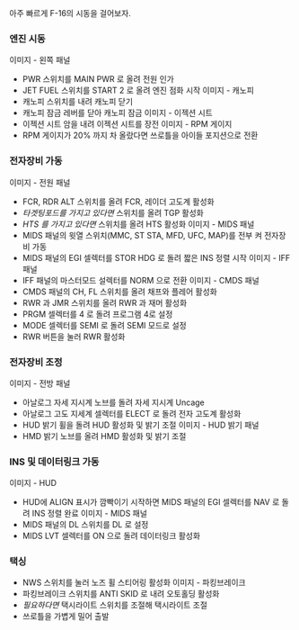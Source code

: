 아주 빠르게 F-16의 시동을 걸어보자.

### 엔진 시동
이미지 - 왼쪽 패널
* PWR 스위치를 MAIN PWR 로 올려 전원 인가
* JET FUEL 스위치를 START 2 로 올려 엔진 점화 시작
이미지 - 캐노피
* 캐노피 스위치를 내려 캐노피 닫기
* 캐노피 잠금 레버를 닫아 캐노피 잠금
이미지 - 이젝션 시트
* 이젝션 시트 암을 내려 이젝션 시트를 장전
이미지 - RPM 게이지
* RPM 게이지가 20% 까지 차 올랐다면 쓰로틀을 아이들 포지션으로 전환

### 전자장비 가동
이미지 - 전원 패널
* FCR, RDR ALT 스위치를 올려 FCR, 레이더 고도계 활성화
* *타겟팅포드를 가지고 있다면* 스위치를 올려 TGP 활성화
* *HTS 를 가지고 있다면* 스위치를 올려 HTS 활성화
이미지 - MIDS 패널
* MIDS 패널의 윗열 스위치(MMC, ST STA, MFD, UFC, MAP)를 전부 켜 전자장비 가동
* MIDS 패널의 EGI 셀렉터를 STOR HDG 로 돌려 짧은 INS 정렬 시작
이미지 - IFF 패널
* IFF 패널의 마스터모드 설렉터를 NORM 으로 전환
이미지 - CMDS 패널
* CMDS 패널의 CH, FL 스위치를 올려 채프와 플레어 활성화
* RWR 과 JMR 스위치를 올려 RWR 과 재머 활성화
* PRGM 셀렉터를 4 로 돌려 프로그램 4로 설정
* MODE 셀렉터를 SEMI 로 돌려 SEMI 모드로 설정
* RWR 버튼을 눌러 RWR 활성화

### 전자장비 조정
이미지 - 전방 패널
* 아날로그 자세 지시계 노브를 돌려 자세 지시계 Uncage
* 아날로그 고도 지세계 셀렉터를 ELECT 로 돌려 전자 고도계 활성화
* HUD 밝기 휠을 돌려 HUD 활성화 및 밝기 조절
이미지 - HUD 밝기 패널
* HMD 밝기 노브를 올려 HMD 활성화 및 밝기 조절

### INS 및 데이터링크 가동
이미지 - HUD
* HUD에 ALIGN 표시가 깜빡이기 시작하면 MIDS 패널의 EGI 셀렉터를 NAV 로 돌려 INS 정렬 완료
이미지 - MIDS 패널
* MIDS 패널의 DL 스위치를 DL 로 설정
* MIDS LVT 셀렉터를 ON 으로 돌려 데이터링크 활성화

### 택싱
* NWS 스위치를 눌러 노즈 휠 스티어링 활성화
이미지 - 파킹브레이크
* 파킹브레이크 스위치를 ANTI SKID 로 내려 오토홀딩 활성화
* *필요하다면* 택시라이트 스위치를 조절해 택시라이트 조절
* 쓰로틀을 가볍게 밀어 출발
